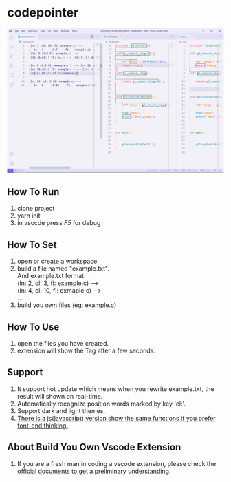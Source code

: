 # codepointer
<img src='https://github.com/spcidealacm/codepointer/blob/master/demo.png' width='720'/>

## How To Run

  1. clone project  
  2. yarn init  
  3. in vsocde press _F5_ for debug

## How To Set

  1. open or create a workspace
  2. build a file named "example.txt".  
     And example.txt format:  
     (ln: 2, cl: 3, fl: example.c)   -->  
     (ln: 4, cl: 10, fl: exmaple.c) -->  
     ...
  3. build you own files (eg: example.c)

## How To Use

  1. open the files you have created.
  2. extension will show the Tag after a few seconds.

## Support
  1. It support hot update which means when you rewrite example.txt, the result will shown on real-time.
  2. Automatically recognize position words marked by key 'cl:'.
  3. Support dark and light themes.
  4. [There is a js(javascript) version show the same functions if you prefer font-end thinking.](https://github.com/spcidealacm/codepointer_js)

## About Build You Own Vscode Extension
  1. If you are a fresh man in coding a vscode extension, please check the [official documents](https://code.visualstudio.com/api/get-started/your-first-extension) to get a preliminary understanding.